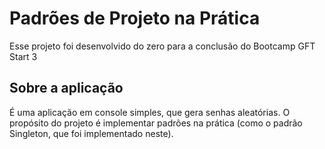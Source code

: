 # Padrões de Projeto na Prática

Esse projeto foi desenvolvido do zero para a conclusão do Bootcamp GFT Start 3

## Sobre a aplicação

É uma aplicação em console simples, que gera senhas aleatórias. O propósito do projeto é implementar padrões na prática (como o padrão Singleton, que foi implementado neste).